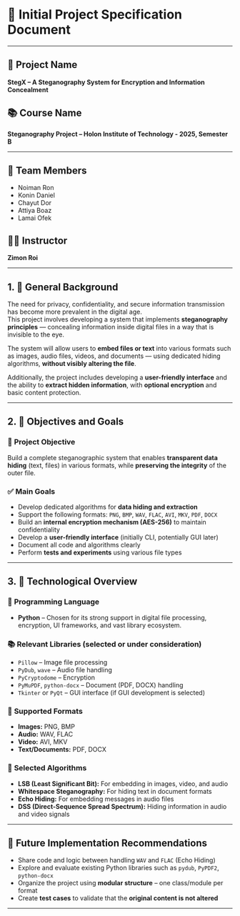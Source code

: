 # 🧠 Initial Project Specification Document

---

## 📌 Project Name
**StegX – A Steganography System for Encryption and Information Concealment**

## 📚 Course Name
**Steganography Project – Holon Institute of Technology - 2025, Semester B**

---

## 👥 Team Members
- Noiman Ron  
- Konin Daniel  
- Chayut Dor  
- Attiya Boaz  
- Lamai Ofek  

## 👨‍🏫 Instructor
**Zimon Roi**

---

## 1. 🧾 General Background

The need for privacy, confidentiality, and secure information transmission has become more prevalent in the digital age.  
This project involves developing a system that implements **steganography principles** — concealing information inside digital files in a way that is invisible to the eye.

The system will allow users to **embed files or text** into various formats such as images, audio files, videos, and documents — using dedicated hiding algorithms, **without visibly altering the file**.

Additionally, the project includes developing a **user-friendly interface** and the ability to **extract hidden information**, with **optional encryption** and basic content protection.

---

## 2. 🎯 Objectives and Goals

### 🎯 **Project Objective**
Build a complete steganographic system that enables **transparent data hiding** (text, files) in various formats, while **preserving the integrity** of the outer file.

### ✅ **Main Goals**
- Develop dedicated algorithms for **data hiding and extraction**
- Support the following formats: `PNG`, `BMP`, `WAV`, `FLAC`, `AVI`, `MKV`, `PDF`, `DOCX`
- Build an **internal encryption mechanism (AES-256)** to maintain confidentiality
- Develop a **user-friendly interface** (initially CLI, potentially GUI later)
- Document all code and algorithms clearly
- Perform **tests and experiments** using various file types

---

## 3. 🧪 Technological Overview

### 🐍 **Programming Language**
- **Python** – Chosen for its strong support in digital file processing, encryption, UI frameworks, and vast library ecosystem.

### 📚 **Relevant Libraries (selected or under consideration)**
- `Pillow` – Image file processing  
- `PyDub`, `wave` – Audio file handling  
- `PyCryptodome` – Encryption  
- `PyMuPDF`, `python-docx` – Document (PDF, DOCX) handling  
- `Tkinter` or `PyQt` – GUI interface (if GUI development is selected)

### 📂 **Supported Formats**
- **Images:** PNG, BMP  
- **Audio:** WAV, FLAC  
- **Video:** AVI, MKV  
- **Text/Documents:** PDF, DOCX

### 🧠 **Selected Algorithms**
- **LSB (Least Significant Bit):** For embedding in images, video, and audio  
- **Whitespace Steganography:** For hiding text in document formats  
- **Echo Hiding:** For embedding messages in audio files  
- **DSS (Direct-Sequence Spread Spectrum):** Hiding information in audio and video signals

---

## 🔮 Future Implementation Recommendations
- Share code and logic between handling `WAV` and `FLAC` (Echo Hiding)
- Explore and evaluate existing Python libraries such as `pydub`, `PyPDF2`, `python-docx`
- Organize the project using **modular structure** – one class/module per format
- Create **test cases** to validate that the **original content is not altered**

---

